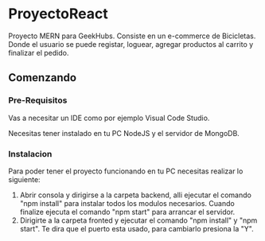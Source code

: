 # ProyectoReact

Proyecto MERN para GeekHubs. Consiste en un e-commerce de Bicicletas. Donde el usuario se puede registar, loguear, agregar productos al carrito y finalizar el pedido.

## Comenzando

### Pre-Requisitos

Vas a necesitar un IDE como por ejemplo Visual Code Studio.

Necesitas tener instalado en tu PC NodeJS y el servidor de MongoDB.

### Instalacion

Para poder tener el proyecto funcionando en tu PC necesitas realizar lo siguiente:

1. Abrir consola y dirigirse a la carpeta backend, alli ejecutar el comando "npm install" para instalar todos los modulos necesarios.
Cuando finalize ejecuta el comando "npm start" para arrancar el servidor.
2. Dirigirte a la carpeta fronted y ejecutar el comando "npm install" y "npm start". Te dira que el puerto esta usado, para cambiarlo presiona la "Y".

